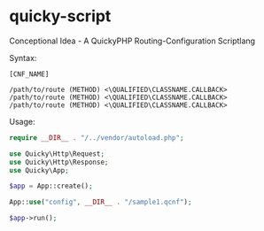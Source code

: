 # quicky-script
Conceptional Idea - A QuickyPHP Routing-Configuration Scriptlang

Syntax:
```
[CNF_NAME]

/path/to/route (METHOD) <\QUALIFIED\CLASSNAME.CALLBACK>
/path/to/route (METHOD) <\QUALIFIED\CLASSNAME.CALLBACK>
/path/to/route (METHOD) <\QUALIFIED\CLASSNAME.CALLBACK>
```

Usage:
```php
require __DIR__ . "/../vendor/autoload.php";

use Quicky\Http\Request;
use Quicky\Http\Response;
use Quicky\App;

$app = App::create();

App::use("config", __DIR__ . "/sample1.qcnf");

$app->run();
```

